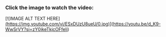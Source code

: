 ### Click the image to watch the video:


[![IMAGE ALT TEXT HERE][(https://img.youtube.com/vi/ESxDUzU8ueU/0.jpg)](https://www.youtube.com/watch?v=ESxDUzU8ueU)](https://youtu.be/d_K9-WwSrVY?si=zY0ikeTkjcOFfeli)
